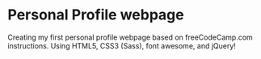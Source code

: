 # Personal Profile webpage

Creating my first personal profile webpage based on freeCodeCamp.com instructions. Using HTML5, CSS3 (Sass), font awesome, and jQuery!


